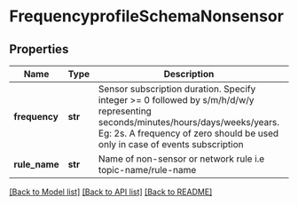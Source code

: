 # FrequencyprofileSchemaNonsensor

## Properties
Name | Type | Description | Notes
------------ | ------------- | ------------- | -------------
**frequency** | **str** | Sensor subscription duration. Specify integer &gt;&#x3D; 0 followed by s/m/h/d/w/y representing seconds/minutes/hours/days/weeks/years. Eg: 2s. A frequency of zero should be used only in case of events subscription | 
**rule_name** | **str** | Name of non-sensor or network rule i.e topic-name/rule-name | 

[[Back to Model list]](../README.md#documentation-for-models) [[Back to API list]](../README.md#documentation-for-api-endpoints) [[Back to README]](../README.md)


